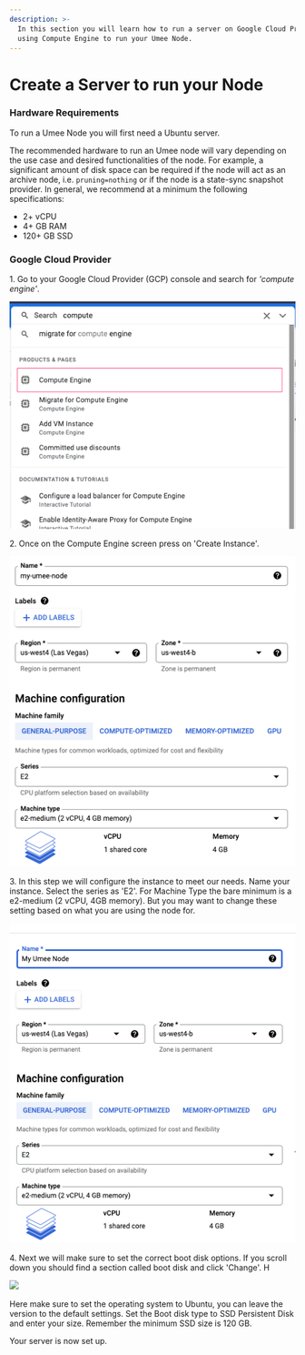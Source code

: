 ```yaml
---
description: >-
  In this section you will learn how to run a server on Google Cloud Provider
  using Compute Engine to run your Umee Node.
---
```


# Create a Server to run your Node

### Hardware Requirements

To run a Umee Node you will first need a Ubuntu server.&#x20;

The recommended hardware to run an Umee node will vary depending on the use case and desired functionalities of the node. For example, a significant amount of disk space can be required if the node will act as an archive node, i.e. `pruning=nothing` or if the node is a state-sync snapshot provider. In general, we recommend at a minimum the following specifications:

* 2+ vCPU
* 4+ GB RAM
* 120+ GB SSD

### Google Cloud Provider

1\. Go to your Google Cloud Provider (GCP) console and search for _'compute engine'_.&#x20;

![](<.gitbook/assets/image (5).png>)

2\. Once on the Compute Engine screen press on 'Create Instance'.&#x20;

&#x20;

![](<.gitbook/assets/image (6).png>)

3\. In this step we will configure the instance to meet our needs. Name your instance. Select the series as 'E2'. For Machine Type the bare minimum is a e2-medium (2 vCPU, 4GB memory). But you may want to change these setting based on what you are using the node for.

![](<.gitbook/assets/image (2).png>)

4\. Next we will make sure to set the correct boot disk options. If you scroll down you should find a section called boot disk and click 'Change'. H

![](.gitbook/assets/Create\_an\_instance\_–\_Compute\_Engine\_–\_Test-sales-data\_–\_Google\_Cloud\_console.png)

Here make sure to set the operating system to Ubuntu, you can leave the version to the default settings. Set the Boot disk type to SSD Persistent Disk and enter your size. Remember the minimum SSD size is 120 GB.&#x20;

Your server is now set up.&#x20;

